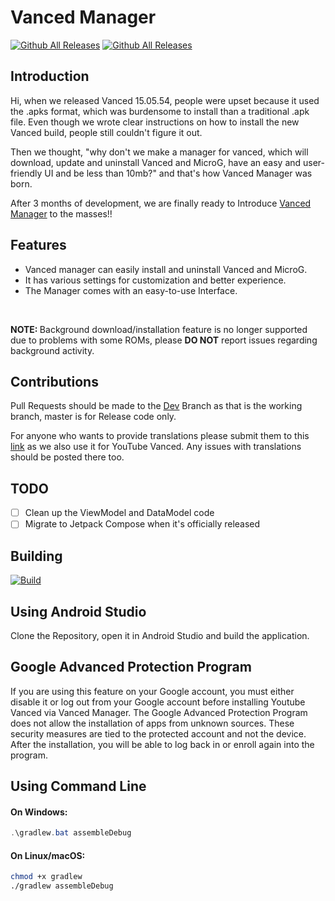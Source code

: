 # Vanced Manager
<div>

[![Github All Releases](https://img.shields.io/github/downloads/jinoo2005609/VancedManager/total.svg?style=for-the-badge)](https://github.com/YTVanced/VancedManager/releases/latest) [![Github All Releases](https://img.shields.io/github/release/jinoo2005609/VancedManager.svg?style=for-the-badge)](https://github.com/YTVanced/VancedManager/releases/latest)

</div>

## Introduction

Hi, when we released Vanced 15.05.54, people were upset because it used the .apks format, which was burdensome to install than a traditional .apk file. Even though we wrote clear instructions on how to install the new Vanced build, people still couldn't figure it out.  

Then we thought, "why don't we make a manager for vanced, which will download, update and uninstall Vanced and MicroG, have an easy and user-friendly UI and be less than 10mb?" and that's how Vanced Manager was born.  
  
After 3 months of development, we are finally ready to Introduce [Vanced Manager](https://github.com/jinoo2005609/VancedManager) to the masses!!

## Features

- Vanced manager can easily install and uninstall Vanced and MicroG.
- It has various settings for customization and better experience. 
- The Manager comes with an easy-to-use Interface.  

</br>

<div class="note">
  <p><strong>NOTE: </strong>Background download/installation feature is no longer supported due to problems with some ROMs, please <b>DO NOT</b> report issues regarding background activity.</p>
</div>

<!-- ##### Background download/installation feature is no longer supported due to problems with some ROMs, please do NOT report issues regarding background activity. -->

## Contributions
Pull Requests should be made to the [Dev](https://github.com/YTVanced/VancedManager) Branch as that is the working branch, master is for Release code only.

For anyone who wants to provide translations please submit them to this [link](https://crowdin.com/project/vanced-manager) as we also use it for YouTube Vanced. Any issues with translations should be posted there too.

## TODO
- [ ] Clean up the ViewModel and DataModel code
- [ ] Migrate to Jetpack Compose when it's officially released

## Building

<div>

[![Build](https://github.com/YTVanced/VancedManager/actions/workflows/debug.yml/badge.svg?branch=dev)](https://github.com/YTVanced/VancedManager/actions/workflows/debug.yml)

</div>

## Using Android Studio
Clone the Repository, open it in Android Studio and build the application.

## Google Advanced Protection Program
If you are using this feature on your Google account, you must either disable it or log out from your Google account before installing Youtube Vanced via Vanced Manager.
The Google Advanced Protection Program does not allow the installation of apps from unknown sources. These security measures are tied to the protected account and not the device. After the installation, you will be able to log back in or enroll again into the program.

## Using Command Line
#### On Windows:
```powershell
.\gradlew.bat assembleDebug
```
#### On Linux/macOS:
```bash
chmod +x gradlew
./gradlew assembleDebug
```

